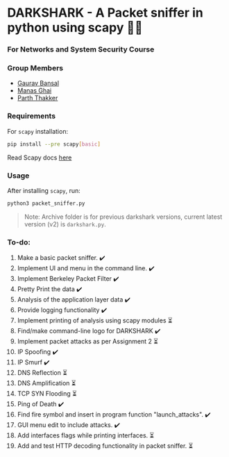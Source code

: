 # DARKSHARK - A Packet sniffer in python using scapy :technologist:
### For Networks and System Security Course

### Group Members

* [Gaurav Bansal](https://github.com/GGB-21)
* [Manas Ghai](https://github.com/manas0)
* [Parth Thakker](https://github.com/parthdt)

### Requirements 

For `scapy` installation:
```bash
pip install --pre scapy[basic]
```

Read Scapy docs [here](https://scapy.readthedocs.io/)

### Usage

After installing `scapy`, run:
```bash
python3 packet_sniffer.py
```

> Note: Archive folder is for previous darkshark versions, current latest version (v2) is `darkshark.py`.

### To-do:

1. Make a basic packet sniffer. :heavy_check_mark:
2. Implement UI and menu in the command line. :heavy_check_mark:
3. Implement Berkeley Packet Filter :heavy_check_mark:
4. Pretty Print the data :heavy_check_mark:
5. Analysis of the application layer data :heavy_check_mark:
6. Provide logging functionality :heavy_check_mark:
7. Implement printing of analysis using scapy modules :hourglass_flowing_sand:
8. Find/make command-line logo for DARKSHARK :heavy_check_mark:
9. Implement packet attacks as per Assignment 2 :hourglass_flowing_sand:
10. IP Spoofing :heavy_check_mark:
11. IP Smurf :heavy_check_mark:
12. DNS Reflection :hourglass_flowing_sand:
13. DNS Amplification :hourglass_flowing_sand:
14. TCP SYN Flooding :hourglass_flowing_sand:
15. Ping of Death :heavy_check_mark:
16. Find fire symbol and insert in program function "launch_attacks". :heavy_check_mark:
17. GUI menu edit to include attacks. :heavy_check_mark:
18. Add interfaces flags while printing interfaces. :hourglass_flowing_sand:
19. Add and test HTTP decoding functionality in packet sniffer. :hourglass_flowing_sand:
